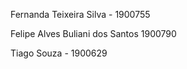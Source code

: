 

Fernanda Teixeira Silva - 1900755

Felipe Alves Buliani dos Santos 1900790


Tiago Souza - 1900629


